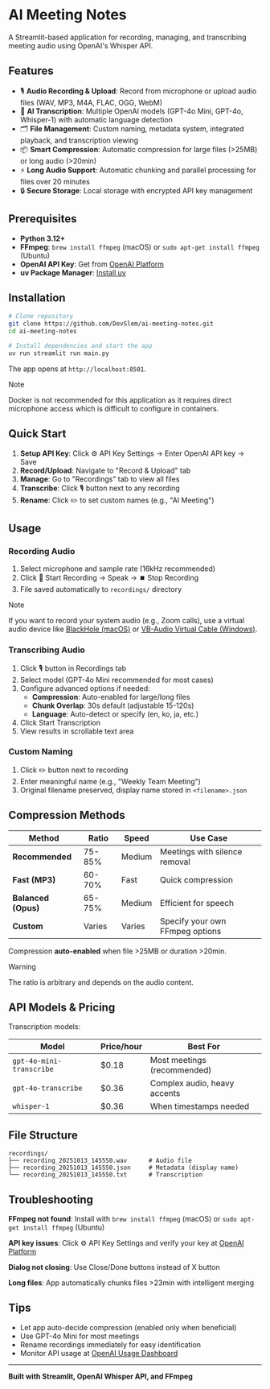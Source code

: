 # AI Meeting Notes

A Streamlit-based application for recording, managing, and transcribing meeting audio using OpenAI's Whisper API.

## Features

- 🎙️ **Audio Recording & Upload**: Record from microphone or upload audio files (WAV, MP3, M4A, FLAC, OGG, WebM)
- 📝 **AI Transcription**: Multiple OpenAI models (GPT-4o Mini, GPT-4o, Whisper-1) with automatic language detection
- 🗂️ **File Management**: Custom naming, metadata system, integrated playback, and transcription viewing
- 📦 **Smart Compression**: Automatic compression for large files (>25MB) or long audio (>20min)
- ⚡ **Long Audio Support**: Automatic chunking and parallel processing for files over 20 minutes
- 🔒 **Secure Storage**: Local storage with encrypted API key management

## Prerequisites

- **Python 3.12+**
- **FFmpeg**: `brew install ffmpeg` (macOS) or `sudo apt-get install ffmpeg` (Ubuntu)
- **OpenAI API Key**: Get from [OpenAI Platform](https://platform.openai.com/api-keys)
- **uv Package Manager**: [Install uv](https://github.com/astral-sh/uv)

## Installation

```bash
# Clone repository
git clone https://github.com/DevSlem/ai-meeting-notes.git
cd ai-meeting-notes

# Install dependencies and start the app
uv run streamlit run main.py
```

The app opens at `http://localhost:8501`.

> [!NOTE]
> Docker is not recommended for this application as it requires direct microphone access which is difficult to configure in containers.

## Quick Start

1. **Setup API Key**: Click ⚙️ API Key Settings → Enter OpenAI API key → Save
2. **Record/Upload**: Navigate to "Record & Upload" tab
3. **Manage**: Go to "Recordings" tab to view all files
4. **Transcribe**: Click 🎙️ button next to any recording
5. **Rename**: Click ✏️ to set custom names (e.g., "AI Meeting")

## Usage

### Recording Audio
1. Select microphone and sample rate (16kHz recommended)
2. Click 🔴 Start Recording → Speak → ⏹️ Stop Recording
3. File saved automatically to `recordings/` directory

> [!NOTE]
> If you want to record your system audio (e.g., Zoom calls), use a virtual audio device like [BlackHole (macOS)](https://github.com/ExistentialAudio/BlackHole) or [VB-Audio Virtual Cable (Windows)](https://vb-audio.com/Cable/).

### Transcribing Audio
1. Click 🎙️ button in Recordings tab
2. Select model (GPT-4o Mini recommended for most cases)
3. Configure advanced options if needed:
   - **Compression**: Auto-enabled for large/long files
   - **Chunk Overlap**: 30s default (adjustable 15-120s)
   - **Language**: Auto-detect or specify (en, ko, ja, etc.)
4. Click Start Transcription
5. View results in scrollable text area

### Custom Naming
1. Click ✏️ button next to recording
2. Enter meaningful name (e.g., "Weekly Team Meeting")
3. Original filename preserved, display name stored in `<filename>.json`

## Compression Methods

| Method | Ratio | Speed | Use Case |
|--------|-------|-------|----------|
| **Recommended** | 75-85% | Medium | Meetings with silence removal |
| **Fast (MP3)** | 60-70% | Fast | Quick compression |
| **Balanced (Opus)** | 65-75% | Medium | Efficient for speech |
| **Custom** | Varies | Varies | Specify your own FFmpeg options |

Compression **auto-enabled** when file >25MB or duration >20min.

> [!WARNING]
> The ratio is arbitrary and depends on the audio content.

## API Models & Pricing

Transcription models:

| Model | Price/hour | Best For |
|-------|------------|----------|
| `gpt-4o-mini-transcribe` | $0.18 | Most meetings (recommended) |
| `gpt-4o-transcribe` | $0.36 | Complex audio, heavy accents |
| `whisper-1` | $0.36 | When timestamps needed |

## File Structure

```
recordings/
├── recording_20251013_145550.wav      # Audio file
├── recording_20251013_145550.json     # Metadata (display name)
└── recording_20251013_145550.txt      # Transcription
```

## Troubleshooting

**FFmpeg not found**: Install with `brew install ffmpeg` (macOS) or `sudo apt-get install ffmpeg` (Ubuntu)

**API key issues**: Click ⚙️ API Key Settings and verify your key at [OpenAI Platform](https://platform.openai.com/api-keys)

**Dialog not closing**: Use Close/Done buttons instead of X button

**Long files**: App automatically chunks files >23min with intelligent merging

## Tips

- Let app auto-decide compression (enabled only when beneficial)
- Use GPT-4o Mini for most meetings
- Rename recordings immediately for easy identification
- Monitor API usage at [OpenAI Usage Dashboard](https://platform.openai.com/usage)

---

**Built with Streamlit, OpenAI Whisper API, and FFmpeg**
